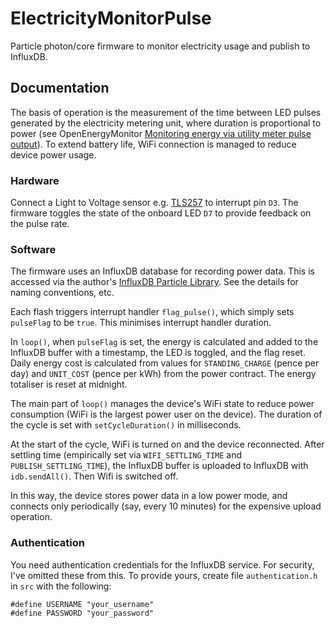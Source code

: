 # ElectricityMonitorPulse

Particle photon/core firmware to monitor electricity usage and publish to InfluxDB.


## Documentation

The basis of operation is the measurement of the time between LED pulses generated by the electricity metering unit, where duration is proportional to power (see OpenEnergyMonitor  [Monitoring energy via utility meter pulse output](https://learn.openenergymonitor.org/electricity-monitoring/pulse-counting/introduction-to-pulse-counting)). To extend battery life, WiFi connection is managed to reduce device power usage.

### Hardware

Connect a Light to Voltage sensor e.g. [TLS257](http://ams.com/eng/Products/Light-Sensors/Light-to-Voltage/TSL257) to  interrupt pin `D3`. The firmware toggles the state of the onboard LED `D7` to provide feedback on the pulse rate.

### Software

The firmware uses an InfluxDB database for recording power data. This is accessed via the author's [InfluxDB Particle Library](https://github.com/richardjlyon/InfluxDB). See the details for naming conventions, etc.

Each flash triggers interrupt handler `flag_pulse()`, which simply sets `pulseFlag` to be `true`. This minimises interrupt handler duration.

In `loop()`, when `pulseFlag` is set, the energy is calculated and added to the InfluxDB buffer with a timestamp, the LED is toggled, and the flag reset. Daily energy cost is calculated from values for `STANDING_CHARGE` (pence per day) and `UNIT_COST` (pence per kWh) from the power contract. The energy totaliser is reset at midnight.

The main part of `loop()` manages the device's WiFi state to reduce power consumption (WiFi is the largest power user on the device). The duration of the cycle is set with `setCycleDuration()` in milliseconds.

At the start of the cycle, WiFi is turned on and the device reconnected. After settling time (empirically set via `WIFI_SETTLING_TIME` and `PUBLISH_SETTLING_TIME`), the InfluxDB buffer is uploaded to InfluxDB with `idb.sendAll()`. Then Wifi is switched off.

In this way, the device stores power data in a low power mode, and connects only periodically (say, every 10 minutes) for the expensive upload operation.

### Authentication

You need authentication credentials for the InfluxDB service. For security, I've omitted these from this. To provide yours, create file `authentication.h` in `src` with the following:

```
#define USERNAME "your_username"
#define PASSWORD "your_password"
```
